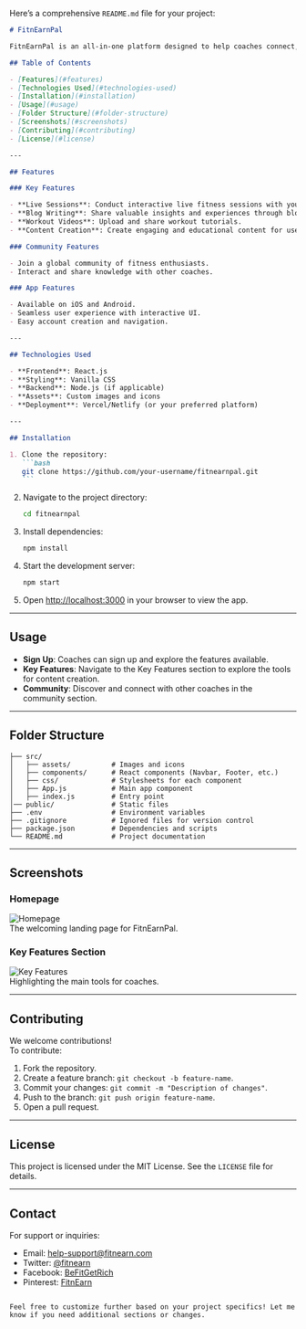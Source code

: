 Here’s a comprehensive `README.md` file for your project:

````markdown
# FitnEarnPal

FitnEarnPal is an all-in-one platform designed to help coaches connect, inspire, and grow. Coaches can expand their audience, create impactful content, and inspire users worldwide by writing blogs, conducting live sessions, sharing workout videos, and more. The app is available on both iOS and Android platforms.

## Table of Contents

- [Features](#features)
- [Technologies Used](#technologies-used)
- [Installation](#installation)
- [Usage](#usage)
- [Folder Structure](#folder-structure)
- [Screenshots](#screenshots)
- [Contributing](#contributing)
- [License](#license)

---

## Features

### Key Features

- **Live Sessions**: Conduct interactive live fitness sessions with your audience.
- **Blog Writing**: Share valuable insights and experiences through blogs.
- **Workout Videos**: Upload and share workout tutorials.
- **Content Creation**: Create engaging and educational content for users.

### Community Features

- Join a global community of fitness enthusiasts.
- Interact and share knowledge with other coaches.

### App Features

- Available on iOS and Android.
- Seamless user experience with interactive UI.
- Easy account creation and navigation.

---

## Technologies Used

- **Frontend**: React.js
- **Styling**: Vanilla CSS
- **Backend**: Node.js (if applicable)
- **Assets**: Custom images and icons
- **Deployment**: Vercel/Netlify (or your preferred platform)

---

## Installation

1. Clone the repository:
   ```bash
   git clone https://github.com/your-username/fitnearnpal.git
   ```
````

2. Navigate to the project directory:

   ```bash
   cd fitnearnpal
   ```

3. Install dependencies:

   ```bash
   npm install
   ```

4. Start the development server:

   ```bash
   npm start
   ```

5. Open [http://localhost:3000](http://localhost:3000) in your browser to view the app.

---

## Usage

- **Sign Up**: Coaches can sign up and explore the features available.
- **Key Features**: Navigate to the Key Features section to explore the tools for content creation.
- **Community**: Discover and connect with other coaches in the community section.

---

## Folder Structure

```
├── src/
│   ├── assets/          # Images and icons
│   ├── components/      # React components (Navbar, Footer, etc.)
│   ├── css/             # Stylesheets for each component
│   ├── App.js           # Main app component
│   ├── index.js         # Entry point
│── public/              # Static files
├── .env                 # Environment variables
├── .gitignore           # Ignored files for version control
├── package.json         # Dependencies and scripts
└── README.md            # Project documentation
```

---

## Screenshots

### Homepage

![Homepage](https://via.placeholder.com/800x400)  
The welcoming landing page for FitnEarnPal.

### Key Features Section

![Key Features](https://via.placeholder.com/800x400)  
Highlighting the main tools for coaches.

---

## Contributing

We welcome contributions!  
To contribute:

1. Fork the repository.
2. Create a feature branch: `git checkout -b feature-name`.
3. Commit your changes: `git commit -m "Description of changes"`.
4. Push to the branch: `git push origin feature-name`.
5. Open a pull request.

---

## License

This project is licensed under the MIT License. See the `LICENSE` file for details.

---

## Contact

For support or inquiries:

- Email: [help-support@fitnearn.com](mailto:help-support@fitnearn.com)
- Twitter: [@fitnearn](https://x.com/fitnearn)
- Facebook: [BeFitGetRich](https://www.facebook.com/BeFitGetRich/)
- Pinterest: [FitnEarn](https://in.pinterest.com/FitnEarn/)

```

Feel free to customize further based on your project specifics! Let me know if you need additional sections or changes.
```

